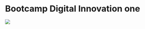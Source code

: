 # Bootcamp Digital Innovation one

![](images/https://github.com/limatainer/dio/blob/main/64222877.png?raw=true)
